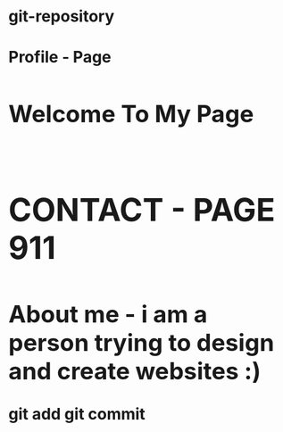 # git-repository
<!DOCTYPE html>
<html>
  <head>
    <Meta CHarset="utf-8" />
    <title>Profile - Page</title>
  </head>
  <Body> 
    <h1> Profile - Page<Page/h1>
      <img src="" />
      <h2>Welcome To My Page</h2>
      <img src+"" />
      </body>
      </html>
    <h1> CONTACT - PAGE 911 </title>
    <h2> About me - i am a person trying to design and create websites :) </h2>
    git add
    git commit
